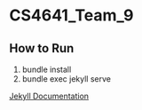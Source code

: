 # CS4641_Team_9

## How to Run
1. bundle install
2. bundle exec jekyll serve



[Jekyll Documentation](https://just-the-docs.com/)
